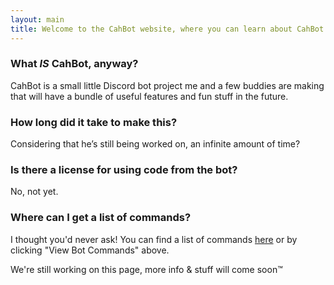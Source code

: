 ```yaml
---
layout: main
title: Welcome to the CahBot website, where you can learn about CahBot or something
---
```


### What *IS* CahBot, anyway?

CahBot is a small little Discord bot project me and a few buddies are making that will have a bundle of useful features and fun stuff in the future.

### How long did it take to make this?
Considering that he’s still being worked on, an infinite amount of time?

### Is there a license for using code from the bot?
No, not yet.

### Where can I get a list of commands?
I thought you'd never ask! You can find a list of commands [here](commands) or by clicking "View Bot Commands" above.

We're still working on this page, more info & stuff will come soon™

